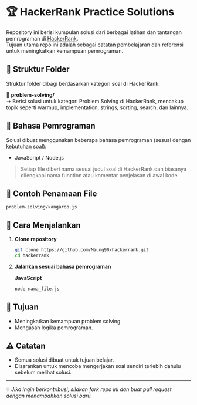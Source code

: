 
# 🏆 HackerRank Practice Solutions

Repository ini berisi kumpulan solusi dari berbagai latihan dan tantangan pemrograman di [HackerRank](https://www.hackerrank.com/).  
Tujuan utama repo ini adalah sebagai catatan pembelajaran dan referensi untuk meningkatkan kemampuan pemrograman.

## 📂 Struktur Folder
Struktur folder dibagi berdasarkan kategori soal di HackerRank:

📁 **problem-solving/**  
→ Berisi solusi untuk kategori Problem Solving di HackerRank, mencakup topik seperti warmup, implementation, strings, sorting, search, dan lainnya.

## 🚀 Bahasa Pemrograman
Solusi dibuat menggunakan beberapa bahasa pemrograman (sesuai dengan kebutuhan soal):

- JavaScript / Node.js

> Setiap file diberi nama sesuai judul soal di HackerRank dan biasanya dilengkapi nama function atau komentar penjelasan di awal kode.

## 📌 Contoh Penamaan File
```
problem-solving/kangaroo.js
```

## 📖 Cara Menjalankan
1. **Clone repository**
   ```bash
   git clone https://github.com/Maung90/hackerrank.git
   cd hackerrank

2. **Jalankan sesuai bahasa pemrograman**

    **JavaScript**

     ```bash
     node nama_file.js
     ```

## 🎯 Tujuan

* Meningkatkan kemampuan problem solving.
* Mengasah logika pemrograman.

## ⚠️ Catatan

* Semua solusi dibuat untuk tujuan belajar.
* Disarankan untuk mencoba mengerjakan soal sendiri terlebih dahulu sebelum melihat solusi.

---

💡 *Jika ingin berkontribusi, silakan fork repo ini dan buat pull request dengan menambahkan solusi baru.*
